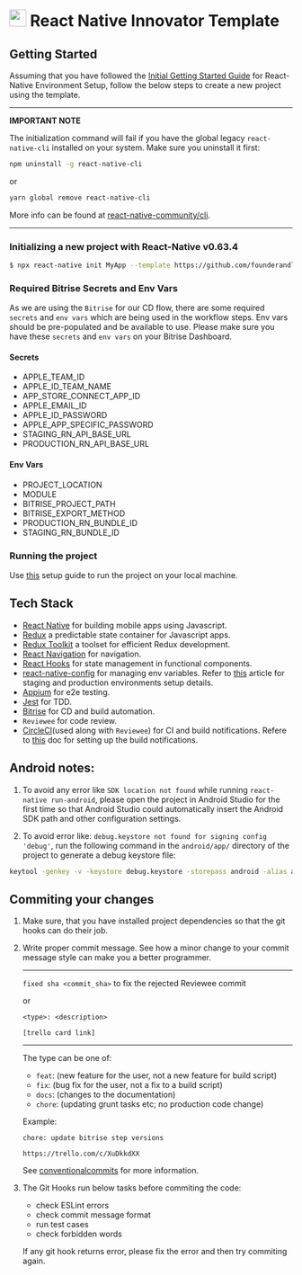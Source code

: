 # <img src="https://avatars.githubusercontent.com/u/12858694" width="30" height="30" /> React Native Innovator Template

## Getting Started


Assuming that you have followed the [Initial Getting Started Guide](https://reactnative.dev/docs/environment-setup) for React-Native Environment Setup, follow the below steps to create a new project using the template.


---
**IMPORTANT NOTE**

The initialization command will fail if you have the global legacy `react-native-cli` installed on your system. Make sure you uninstall it first:

```bash
npm uninstall -g react-native-cli
```

or

```bash
yarn global remove react-native-cli
```

More info can be found at [react-native-community/cli](https://github.com/react-native-community/cli#about).

---

### Initializing a new project with React-Native v0.63.4

```bash
$ npx react-native init MyApp --template https://github.com/founderandlightning/react-native-innovator.git
```

### Required Bitrise Secrets and Env Vars
As we are using the `Bitrise` for our CD flow, there are some required `secrets` and `env vars` which are being used in the workflow steps. Env vars should be pre-populated and be available to use. Please make sure you have these `secrets` and `env vars` on your Bitrise Dashboard.

#### Secrets
- APPLE_TEAM_ID
- APPLE_ID_TEAM_NAME
- APP_STORE_CONNECT_APP_ID
- APPLE_EMAIL_ID
- APPLE_ID_PASSWORD
- APPLE_APP_SPECIFIC_PASSWORD
- STAGING_RN_API_BASE_URL
- PRODUCTION_RN_API_BASE_URL

#### Env Vars
- PROJECT_LOCATION
- MODULE
- BITRISE_PROJECT_PATH
- BITRISE_EXPORT_METHOD
- PRODUCTION_RN_BUNDLE_ID
- STAGING_RN_BUNDLE_ID

### Running the project
  Use [this](template/docs/PROJECT_SETUP.md) setup guide to run the project on your local machine.

## Tech Stack
- [React Native](https://facebook.github.io/react-native/) for building mobile apps using Javascript.
- [Redux](https://redux.js.org/) a predictable state container for Javascript apps.
- [Redux Toolkit](https://redux-toolkit.js.org/) a toolset for efficient Redux development.
- [React Navigation](https://reactnavigation.org/) for navigation.
- [React Hooks](https://reactjs.org/docs/hooks-intro.html) for state management in functional components.
- [react-native-config](https://github.com/luggit/react-native-config) for managing env variables. Refer to [this](https://ajaysidhu17.medium.com/configure-production-and-staging-environments-in-react-native-6c0d0faad034) article for staging and production environments setup details.
- [Appium](https://appium.io/) for e2e testing.
- [Jest](https://jestjs.io/) for TDD.
- [Bitrise](https://www.bitrise.io/) for CD and build automation.
- `Reviewee` for code review.
- [CircleCI](https://circleci.com/)(used along with `Reviewee`) for CI and build notifications. Refere to [this](template/docs/REVIEWEE_CIRCLE_CI_CONFIG.md) doc for setting up the build notifications.

## Android notes:

1. To avoid any error like ``SDK location not found`` while running ``react-native run-android``, please open the project in Android Studio for the first time so that Android Studio could automatically insert the Android SDK path and other configuration settings.

2. To avoid error like: ``debug.keystore not found for signing config 'debug'``, run the following command in the ``android/app/`` directory of the project to generate a debug keystore file:

```bash
keytool -genkey -v -keystore debug.keystore -storepass android -alias androiddebugkey -keypass android -keyalg RSA -keysize 2048 -validity 10000
```

## Commiting your changes
1. Make sure, that you have installed project dependencies so that the git hooks can do their job.
2. Write proper commit message. See how a minor change to your commit message style can make you a better programmer.
   
   ---
   `fixed sha <commit_sha>` to fix the rejected Reviewee commit

   or

   ```
   <type>: <description>

   [trello card link]
   ```
   ---
   The type can be one of:

   - `feat`: (new feature for the user, not a new feature for build script)
   - `fix`: (bug fix for the user, not a fix to a build script)
   - `docs`: (changes to the documentation)
   - `chore`: (updating grunt tasks etc; no production code change)

   Example:

   ```
   chore: update bitrise step versions

   https://trello.com/c/XuDkkdXX
   ```

   See [conventionalcommits](https://www.conventionalcommits.org/en/v1.0.0/) for more information.

3. The Git Hooks run below tasks before commiting the code:
      - check ESLint errors
      - check commit message format
      - run test cases
      - check forbidden words

    If any git hook returns error, please fix the error and then try commiting again.